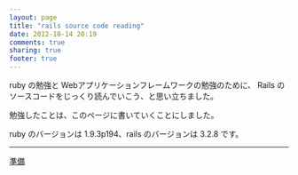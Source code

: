 ```yaml
---
layout: page
title: "rails source code reading"
date: 2012-10-14 20:19
comments: true
sharing: true
footer: true
---
```


ruby の勉強と Webアプリケーションフレームワークの勉強のために、
Rails のソースコードをじっくり読んでいこう、と思い立ちました。

勉強したことは、このページに書いていくことにしました。

ruby のバージョンは 1.9.3p194、rails のバージョンは 3.2.8 です。


--------

[準備](/rails-source-code-reading/zhun-bei/index.html)

